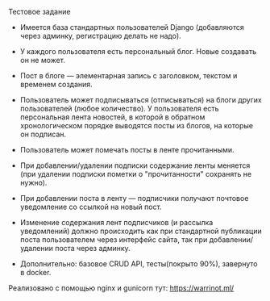 Тестовое задание

- Имеется база стандартных пользователей Django (добавляются через админку, регистрацию делать не надо).
- У каждого пользователя есть персональный блог. Новые создавать он не может.
- Пост в блоге — элементарная запись с заголовком, текстом и временем создания.
- Пользователь может подписываться (отписываться) на блоги других пользователей (любое количество).
У пользователя есть персональная лента новостей, в которой в обратном хронологическом порядке выводятся посты из блогов, на которые он подписан.
- Пользователь может помечать посты в ленте прочитанными.
- При добавлении/удалении подписки содержание ленты меняется (при удалении подписки пометки о "прочитанности" сохранять не нужно).
- При добавлении поста в ленту — подписчики получают почтовое уведомление со ссылкой на новый пост.
- Изменение содержания лент подписчиков (и рассылка уведомлений) должно происходить как при стандартной публикации поста пользователем через интерфейс сайта, так при добавлении/удалении поста через админку.

- Дополнительно: базовое  CRUD API, тесты(покрыто 90%), завернуто в docker.
 
Реализовано с помощью nginx и gunicorn тут: https://warrinot.ml/
